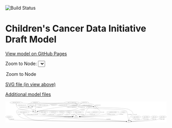 <link rel='stylesheet' href="assets/style.css">
<link rel='stylesheet' href="https://unpkg.com/leaflet@1.5.1/dist/leaflet.css" integrity="sha512-xwE/Az9zrjBIphAcBb3F6JVqxf46+CDLwfLMHloNu6KEQCAWi6HcDUbeOfBIptF7tcCzusKFjFw2yuvEpDL9wQ==" crossorigin="">
<script type="text/javascript" src="https://code.jquery.com/jquery-3.2.1.min.js"></script>
<script type="text/javascript"  src="https://unpkg.com/leaflet@1.5.1/dist/leaflet.js"></script>
<script type="text/javascript" src="assets/actions.js"></script>

![Build Status](https://github.com/CBIIT/ccdi-model/actions/workflows/model-test-and-deploy.yml/badge.svg)

# Children's Cancer Data Initiative Draft Model

[View model on GitHub Pages](https://cbiit.github.io/ccdi-model/)



Zoom to Node: <select id="node_select">
  <option value="">Zoom to Node</option>
</select>
<div id="model"></div>

<p>
<a href="./model-desc/ccdi-model.svg">SVG file (in view above)</a>
<p>
<a href="./model-desc">Additional model files</a>
<div id='graph' style='display:off;'>
<svg width="2956pt" height="392pt"
 viewBox="0.00 0.00 2956.24 392.00" xmlns="http://www.w3.org/2000/svg" xmlns:xlink="http://www.w3.org/1999/xlink">
<g id="graph0" class="graph" transform="scale(1 1) rotate(0) translate(4 388)">
<title>Perl</title>
<polygon fill="#ffffff" stroke="transparent" points="-4,4 -4,-388 2952.2382,-388 2952.2382,4 -4,4"/>
<!-- cell_line -->
<g id="node1" class="node">
<title>cell_line</title>
<ellipse fill="none" stroke="#000000" cx="1653.0444" cy="-279" rx="49.2915" ry="18"/>
<text text-anchor="middle" x="1653.0444" y="-275.3" font-family="Times,serif" font-size="14.00" fill="#000000">cell_line</text>
</g>
<!-- study -->
<g id="node2" class="node">
<title>study</title>
<ellipse fill="none" stroke="#000000" cx="2259.0444" cy="-18" rx="36.2938" ry="18"/>
<text text-anchor="middle" x="2259.0444" y="-14.3" font-family="Times,serif" font-size="14.00" fill="#000000">study</text>
</g>
<!-- cell_line&#45;&gt;study -->
<g id="edge25" class="edge">
<title>cell_line&#45;&gt;study</title>
<path fill="none" stroke="#000000" d="M1702.4211,-278.2885C1837.3509,-276.0305 2205.4587,-267.6582 2254.0444,-243 2303.5262,-217.8871 2353.0194,-189.4919 2326.0444,-141 2318.67,-127.7433 2306.5981,-134.7835 2297.0444,-123 2278.9158,-100.6402 2269.0331,-68.8945 2263.9295,-46.1731"/>
<polygon fill="#000000" stroke="#000000" points="2267.305,-45.2129 2261.8506,-36.13 2260.4503,-46.6319 2267.305,-45.2129"/>
<text text-anchor="middle" x="2372.5444" y="-144.8" font-family="Times,serif" font-size="14.00" fill="#000000">of_cell_line</text>
</g>
<!-- participant -->
<g id="node11" class="node">
<title>participant</title>
<ellipse fill="none" stroke="#000000" cx="1294.0444" cy="-105" rx="62.2891" ry="18"/>
<text text-anchor="middle" x="1294.0444" y="-101.3" font-family="Times,serif" font-size="14.00" fill="#000000">participant</text>
</g>
<!-- cell_line&#45;&gt;participant -->
<g id="edge24" class="edge">
<title>cell_line&#45;&gt;participant</title>
<path fill="none" stroke="#000000" d="M1677.6309,-263.2391C1706.1577,-242.9129 1746.788,-206.326 1726.0444,-174 1707.0335,-144.3741 1688.0193,-150.2098 1654.0444,-141 1601.3618,-126.7189 1454.2807,-115.2359 1365.2605,-109.334"/>
<polygon fill="#000000" stroke="#000000" points="1365.4432,-105.8386 1355.2356,-108.6767 1364.9851,-112.8236 1365.4432,-105.8386"/>
<text text-anchor="middle" x="1772.5444" y="-188.3" font-family="Times,serif" font-size="14.00" fill="#000000">of_cell_line</text>
</g>
<!-- pathology_file -->
<g id="node3" class="node">
<title>pathology_file</title>
<ellipse fill="none" stroke="#000000" cx="1448.0444" cy="-366" rx="76.0865" ry="18"/>
<text text-anchor="middle" x="1448.0444" y="-362.3" font-family="Times,serif" font-size="14.00" fill="#000000">pathology_file</text>
</g>
<!-- pathology_file&#45;&gt;cell_line -->
<g id="edge33" class="edge">
<title>pathology_file&#45;&gt;cell_line</title>
<path fill="none" stroke="#000000" d="M1512.9783,-356.4505C1551.6437,-349.8831 1596.3413,-340.4779 1613.0444,-330 1622.8687,-323.8372 1631.2657,-314.3706 1637.7925,-305.2592"/>
<polygon fill="#000000" stroke="#000000" points="1640.829,-307.0141 1643.4625,-296.7518 1635.0041,-303.1319 1640.829,-307.0141"/>
<text text-anchor="middle" x="1690.0444" y="-318.8" font-family="Times,serif" font-size="14.00" fill="#000000">of_pathology_file</text>
</g>
<!-- sample -->
<g id="node7" class="node">
<title>sample</title>
<ellipse fill="none" stroke="#000000" cx="548.0444" cy="-192" rx="44.393" ry="18"/>
<text text-anchor="middle" x="548.0444" y="-188.3" font-family="Times,serif" font-size="14.00" fill="#000000">sample</text>
</g>
<!-- pathology_file&#45;&gt;sample -->
<g id="edge32" class="edge">
<title>pathology_file&#45;&gt;sample</title>
<path fill="none" stroke="#000000" d="M1397.6065,-352.3378C1384.0295,-346.953 1370.068,-339.6755 1359.0444,-330 1332.5695,-306.7628 1349.8229,-279.8184 1320.0444,-261 1184.6371,-175.4298 758.0591,-241.6825 601.0444,-210 597.4009,-209.2648 593.6629,-208.3475 589.9401,-207.3188"/>
<polygon fill="#000000" stroke="#000000" points="590.7808,-203.9168 580.1963,-204.3847 588.7623,-210.6195 590.7808,-203.9168"/>
<text text-anchor="middle" x="1403.0444" y="-275.3" font-family="Times,serif" font-size="14.00" fill="#000000">of_pathology_file</text>
</g>
<!-- pdx -->
<g id="node12" class="node">
<title>pdx</title>
<ellipse fill="none" stroke="#000000" cx="455.0444" cy="-279" rx="27.8951" ry="18"/>
<text text-anchor="middle" x="455.0444" y="-275.3" font-family="Times,serif" font-size="14.00" fill="#000000">pdx</text>
</g>
<!-- pathology_file&#45;&gt;pdx -->
<g id="edge34" class="edge">
<title>pathology_file&#45;&gt;pdx</title>
<path fill="none" stroke="#000000" d="M1394.3244,-353.138C1383.997,-351.088 1373.2267,-349.2378 1363.0444,-348 1243.6347,-333.4841 936.7605,-366.1885 822.0444,-330 810.4058,-326.3285 810.6217,-318.8606 799.0444,-315 683.6922,-276.5339 646.1444,-316.0201 526.0444,-297 514.3128,-295.1421 501.69,-292.2436 490.3882,-289.3113"/>
<polygon fill="#000000" stroke="#000000" points="491.0096,-285.8542 480.4438,-286.6377 489.1921,-292.6141 491.0096,-285.8542"/>
<text text-anchor="middle" x="883.0444" y="-318.8" font-family="Times,serif" font-size="14.00" fill="#000000">of_pathology_file</text>
</g>
<!-- follow_up -->
<g id="node4" class="node">
<title>follow_up</title>
<ellipse fill="none" stroke="#000000" cx="1031.0444" cy="-192" rx="55.4913" ry="18"/>
<text text-anchor="middle" x="1031.0444" y="-188.3" font-family="Times,serif" font-size="14.00" fill="#000000">follow_up</text>
</g>
<!-- follow_up&#45;&gt;participant -->
<g id="edge28" class="edge">
<title>follow_up&#45;&gt;participant</title>
<path fill="none" stroke="#000000" d="M1046.3385,-174.595C1057.3431,-163.2149 1073.1695,-149.0215 1090.0444,-141 1113.6707,-129.7692 1176.3229,-119.6771 1226.0167,-113.0563"/>
<polygon fill="#000000" stroke="#000000" points="1226.6249,-116.5067 1236.086,-111.7382 1225.7162,-109.5659 1226.6249,-116.5067"/>
<text text-anchor="middle" x="1135.0444" y="-144.8" font-family="Times,serif" font-size="14.00" fill="#000000">of_follow_up</text>
</g>
<!-- diagnosis -->
<g id="node5" class="node">
<title>diagnosis</title>
<ellipse fill="none" stroke="#000000" cx="1159.0444" cy="-192" rx="54.6905" ry="18"/>
<text text-anchor="middle" x="1159.0444" y="-188.3" font-family="Times,serif" font-size="14.00" fill="#000000">diagnosis</text>
</g>
<!-- diagnosis&#45;&gt;participant -->
<g id="edge36" class="edge">
<title>diagnosis&#45;&gt;participant</title>
<path fill="none" stroke="#000000" d="M1169.684,-173.8877C1176.8164,-163.0827 1187.0771,-149.7983 1199.0444,-141 1210.5937,-132.509 1224.3848,-125.7809 1237.8302,-120.5522"/>
<polygon fill="#000000" stroke="#000000" points="1239.3339,-123.729 1247.5225,-117.0061 1236.9287,-117.1552 1239.3339,-123.729"/>
<text text-anchor="middle" x="1243.5444" y="-144.8" font-family="Times,serif" font-size="14.00" fill="#000000">of_diagnosis</text>
</g>
<!-- family_relationship -->
<g id="node6" class="node">
<title>family_relationship</title>
<ellipse fill="none" stroke="#000000" cx="1332.0444" cy="-192" rx="100.1823" ry="18"/>
<text text-anchor="middle" x="1332.0444" y="-188.3" font-family="Times,serif" font-size="14.00" fill="#000000">family_relationship</text>
</g>
<!-- family_relationship&#45;&gt;participant -->
<g id="edge9" class="edge">
<title>family_relationship&#45;&gt;participant</title>
<path fill="none" stroke="#000000" d="M1308.439,-174.4374C1303.0545,-169.1565 1298.0408,-162.9064 1295.0444,-156 1291.9911,-148.9624 1290.8896,-140.8481 1290.7687,-133.1914"/>
<polygon fill="#000000" stroke="#000000" points="1294.2671,-133.2952 1291.1203,-123.1785 1287.2714,-133.0494 1294.2671,-133.2952"/>
<text text-anchor="middle" x="1374.5444" y="-144.8" font-family="Times,serif" font-size="14.00" fill="#000000">of_family_relationship</text>
</g>
<!-- sample&#45;&gt;participant -->
<g id="edge26" class="edge">
<title>sample&#45;&gt;participant</title>
<path fill="none" stroke="#000000" d="M574.5401,-177.4627C598.0712,-165.3383 633.7877,-148.8262 667.0444,-141 770.3933,-116.6791 1079.3653,-108.5278 1221.2941,-106.0195"/>
<polygon fill="#000000" stroke="#000000" points="1221.6914,-109.5133 1231.6297,-105.8417 1221.5709,-102.5144 1221.6914,-109.5133"/>
<text text-anchor="middle" x="703.5444" y="-144.8" font-family="Times,serif" font-size="14.00" fill="#000000">of_sample</text>
</g>
<!-- radiology_file -->
<g id="node8" class="node">
<title>radiology_file</title>
<ellipse fill="none" stroke="#000000" cx="1644.0444" cy="-192" rx="73.387" ry="18"/>
<text text-anchor="middle" x="1644.0444" y="-188.3" font-family="Times,serif" font-size="14.00" fill="#000000">radiology_file</text>
</g>
<!-- radiology_file&#45;&gt;participant -->
<g id="edge13" class="edge">
<title>radiology_file&#45;&gt;participant</title>
<path fill="none" stroke="#000000" d="M1601.7933,-177.2197C1569.3259,-166.2237 1523.2143,-151.3851 1482.0444,-141 1441.3987,-130.7471 1395.1638,-121.8577 1358.7161,-115.4775"/>
<polygon fill="#000000" stroke="#000000" points="1359.1587,-112.0021 1348.7083,-113.7454 1357.9649,-118.8996 1359.1587,-112.0021"/>
<text text-anchor="middle" x="1591.0444" y="-144.8" font-family="Times,serif" font-size="14.00" fill="#000000">of_radiology_file</text>
</g>
<!-- publication -->
<g id="node9" class="node">
<title>publication</title>
<ellipse fill="none" stroke="#000000" cx="63.0444" cy="-105" rx="63.0888" ry="18"/>
<text text-anchor="middle" x="63.0444" y="-101.3" font-family="Times,serif" font-size="14.00" fill="#000000">publication</text>
</g>
<!-- publication&#45;&gt;study -->
<g id="edge2" class="edge">
<title>publication&#45;&gt;study</title>
<path fill="none" stroke="#000000" d="M57.7829,-86.9997C55.7598,-75.9583 55.6398,-62.3777 64.0444,-54 83.749,-34.3585 1895.1236,-20.5874 2212.0085,-18.3276"/>
<polygon fill="#000000" stroke="#000000" points="2212.248,-21.8261 2222.2229,-18.255 2212.1983,-14.8262 2212.248,-21.8261"/>
<text text-anchor="middle" x="115.0444" y="-57.8" font-family="Times,serif" font-size="14.00" fill="#000000">of_publication</text>
</g>
<!-- clinical_measure_file -->
<g id="node10" class="node">
<title>clinical_measure_file</title>
<ellipse fill="none" stroke="#000000" cx="326.0444" cy="-192" rx="108.5808" ry="18"/>
<text text-anchor="middle" x="326.0444" y="-188.3" font-family="Times,serif" font-size="14.00" fill="#000000">clinical_measure_file</text>
</g>
<!-- clinical_measure_file&#45;&gt;study -->
<g id="edge14" class="edge">
<title>clinical_measure_file&#45;&gt;study</title>
<path fill="none" stroke="#000000" d="M326.4384,-173.8425C327.7172,-162.5916 331.3589,-148.8376 341.0444,-141 587.0553,58.0728 735.2766,-108.0244 1051.0444,-87 1503.283,-56.8891 2051.311,-28.5203 2212.4134,-20.3464"/>
<polygon fill="#000000" stroke="#000000" points="2212.6502,-23.839 2222.4602,-19.8374 2212.2959,-16.8479 2212.6502,-23.839"/>
<text text-anchor="middle" x="1137.0444" y="-101.3" font-family="Times,serif" font-size="14.00" fill="#000000">of_clinical_measure_file</text>
</g>
<!-- clinical_measure_file&#45;&gt;participant -->
<g id="edge35" class="edge">
<title>clinical_measure_file&#45;&gt;participant</title>
<path fill="none" stroke="#000000" d="M333.3505,-173.7903C339.0435,-162.2108 348.1614,-148.1043 361.0444,-141 398.4908,-120.3503 1008.2799,-109.2811 1221.2959,-106.0302"/>
<polygon fill="#000000" stroke="#000000" points="1221.4923,-109.5278 1231.4382,-105.8768 1221.3864,-102.5286 1221.4923,-109.5278"/>
<text text-anchor="middle" x="490.5444" y="-144.8" font-family="Times,serif" font-size="14.00" fill="#000000">of_clinical_measure_file_participant</text>
</g>
<!-- participant&#45;&gt;study -->
<g id="edge18" class="edge">
<title>participant&#45;&gt;study</title>
<path fill="none" stroke="#000000" d="M1353.6812,-99.6234C1531.229,-83.6165 2053.8712,-36.4975 2212.7225,-22.1762"/>
<polygon fill="#000000" stroke="#000000" points="2213.4422,-25.6256 2223.0876,-21.2417 2212.8136,-18.6538 2213.4422,-25.6256"/>
<text text-anchor="middle" x="1885.5444" y="-57.8" font-family="Times,serif" font-size="14.00" fill="#000000">of_participant</text>
</g>
<!-- pdx&#45;&gt;study -->
<g id="edge20" class="edge">
<title>pdx&#45;&gt;study</title>
<path fill="none" stroke="#000000" d="M434.4952,-266.7093C430.4574,-264.6066 426.1871,-262.5909 422.0444,-261 326.198,-224.1936 156.2935,-262.674 208.0444,-174 270.774,-66.5142 338.4055,-75.1636 461.0444,-54 637.8982,-23.4807 1947.4888,-18.7429 2212.3995,-18.0945"/>
<polygon fill="#000000" stroke="#000000" points="2212.4607,-21.5944 2222.4523,-18.0706 2212.444,-14.5945 2212.4607,-21.5944"/>
<text text-anchor="middle" x="254.0444" y="-144.8" font-family="Times,serif" font-size="14.00" fill="#000000">of_pdx</text>
</g>
<!-- pdx&#45;&gt;sample -->
<g id="edge21" class="edge">
<title>pdx&#45;&gt;sample</title>
<path fill="none" stroke="#000000" d="M462.9428,-261.4334C468.3397,-250.8337 476.2764,-237.5736 486.0444,-228 492.8336,-221.3459 501.0902,-215.458 509.3344,-210.4713"/>
<polygon fill="#000000" stroke="#000000" points="511.2471,-213.4099 518.2053,-205.4203 507.7834,-207.3268 511.2471,-213.4099"/>
<text text-anchor="middle" x="510.0444" y="-231.8" font-family="Times,serif" font-size="14.00" fill="#000000">of_pdx</text>
</g>
<!-- study_personnel -->
<g id="node13" class="node">
<title>study_personnel</title>
<ellipse fill="none" stroke="#000000" cx="2393.0444" cy="-105" rx="87.1846" ry="18"/>
<text text-anchor="middle" x="2393.0444" y="-101.3" font-family="Times,serif" font-size="14.00" fill="#000000">study_personnel</text>
</g>
<!-- study_personnel&#45;&gt;study -->
<g id="edge19" class="edge">
<title>study_personnel&#45;&gt;study</title>
<path fill="none" stroke="#000000" d="M2366.5703,-87.8116C2344.5221,-73.4967 2313.0951,-53.0926 2289.9078,-38.0382"/>
<polygon fill="#000000" stroke="#000000" points="2291.7544,-35.0642 2281.4612,-32.5542 2287.9426,-40.9353 2291.7544,-35.0642"/>
<text text-anchor="middle" x="2403.5444" y="-57.8" font-family="Times,serif" font-size="14.00" fill="#000000">of_study_personnel</text>
</g>
<!-- therapeutic_procedure -->
<g id="node14" class="node">
<title>therapeutic_procedure</title>
<ellipse fill="none" stroke="#000000" cx="1970.0444" cy="-192" rx="117.7793" ry="18"/>
<text text-anchor="middle" x="1970.0444" y="-188.3" font-family="Times,serif" font-size="14.00" fill="#000000">therapeutic_procedure</text>
</g>
<!-- therapeutic_procedure&#45;&gt;participant -->
<g id="edge1" class="edge">
<title>therapeutic_procedure&#45;&gt;participant</title>
<path fill="none" stroke="#000000" d="M1916.7107,-175.9537C1876.0674,-164.3741 1818.515,-149.3618 1767.0444,-141 1626.4015,-118.1515 1459.8167,-109.7435 1366.5943,-106.6934"/>
<polygon fill="#000000" stroke="#000000" points="1366.5303,-103.1897 1356.4248,-106.3725 1366.3094,-110.1862 1366.5303,-103.1897"/>
<text text-anchor="middle" x="1934.0444" y="-144.8" font-family="Times,serif" font-size="14.00" fill="#000000">of_therapeutic_procedure</text>
</g>
<!-- single_cell_sequencing_file -->
<g id="node15" class="node">
<title>single_cell_sequencing_file</title>
<ellipse fill="none" stroke="#000000" cx="1216.0444" cy="-366" rx="137.5759" ry="18"/>
<text text-anchor="middle" x="1216.0444" y="-362.3" font-family="Times,serif" font-size="14.00" fill="#000000">single_cell_sequencing_file</text>
</g>
<!-- single_cell_sequencing_file&#45;&gt;cell_line -->
<g id="edge17" class="edge">
<title>single_cell_sequencing_file&#45;&gt;cell_line</title>
<path fill="none" stroke="#000000" d="M1269.5183,-349.2698C1312.1991,-336.1487 1368.5932,-319.3946 1392.0444,-315 1481.071,-298.3172 1506.1792,-314.5222 1595.0444,-297 1599.1174,-296.1969 1603.3095,-295.215 1607.4879,-294.1284"/>
<polygon fill="#000000" stroke="#000000" points="1608.4554,-297.4922 1617.1497,-291.4375 1606.5772,-290.7488 1608.4554,-297.4922"/>
<text text-anchor="middle" x="1500.5444" y="-318.8" font-family="Times,serif" font-size="14.00" fill="#000000">of_single_cell_sequencing_file</text>
</g>
<!-- single_cell_sequencing_file&#45;&gt;sample -->
<g id="edge16" class="edge">
<title>single_cell_sequencing_file&#45;&gt;sample</title>
<path fill="none" stroke="#000000" d="M1281.7442,-350.0516C1303.8162,-341.6615 1319.7461,-329.9704 1306.0444,-315 1290.7561,-298.2961 1125.4973,-299.9359 1103.0444,-297 878.5188,-267.6414 820.4699,-265.912 601.0444,-210 597.6941,-209.1463 594.2514,-208.1823 590.8066,-207.155"/>
<polygon fill="#000000" stroke="#000000" points="591.7573,-203.7851 581.1682,-204.1317 589.6622,-210.4642 591.7573,-203.7851"/>
<text text-anchor="middle" x="1211.5444" y="-275.3" font-family="Times,serif" font-size="14.00" fill="#000000">of_single_cell_sequencing_file</text>
</g>
<!-- single_cell_sequencing_file&#45;&gt;pdx -->
<g id="edge15" class="edge">
<title>single_cell_sequencing_file&#45;&gt;pdx</title>
<path fill="none" stroke="#000000" d="M1079.3925,-363.4175C921.9782,-359.5312 673.3082,-350.3405 582.0444,-330 563.4971,-325.8662 518.5468,-306.988 487.4284,-293.4042"/>
<polygon fill="#000000" stroke="#000000" points="488.8231,-290.1941 478.2596,-289.3807 486.0103,-296.6041 488.8231,-290.1941"/>
<text text-anchor="middle" x="690.5444" y="-318.8" font-family="Times,serif" font-size="14.00" fill="#000000">of_single_cell_sequencing_file</text>
</g>
<!-- exposure -->
<g id="node16" class="node">
<title>exposure</title>
<ellipse fill="none" stroke="#000000" cx="2159.0444" cy="-192" rx="53.0913" ry="18"/>
<text text-anchor="middle" x="2159.0444" y="-188.3" font-family="Times,serif" font-size="14.00" fill="#000000">exposure</text>
</g>
<!-- exposure&#45;&gt;participant -->
<g id="edge8" class="edge">
<title>exposure&#45;&gt;participant</title>
<path fill="none" stroke="#000000" d="M2129.4166,-176.9286C2104.0266,-164.8195 2066.1078,-148.6196 2031.0444,-141 1905.9486,-113.8154 1526.9722,-107.1351 1366.7765,-105.5125"/>
<polygon fill="#000000" stroke="#000000" points="1366.5798,-102.0105 1356.5461,-105.4128 1366.5115,-109.0102 1366.5798,-102.0105"/>
<text text-anchor="middle" x="2122.5444" y="-144.8" font-family="Times,serif" font-size="14.00" fill="#000000">of_exposure</text>
</g>
<!-- medical_history -->
<g id="node17" class="node">
<title>medical_history</title>
<ellipse fill="none" stroke="#000000" cx="695.0444" cy="-192" rx="85.2851" ry="18"/>
<text text-anchor="middle" x="695.0444" y="-188.3" font-family="Times,serif" font-size="14.00" fill="#000000">medical_history</text>
</g>
<!-- medical_history&#45;&gt;participant -->
<g id="edge7" class="edge">
<title>medical_history&#45;&gt;participant</title>
<path fill="none" stroke="#000000" d="M715.3498,-174.5177C730.2574,-162.7885 751.572,-148.2119 773.0444,-141 814.4564,-127.091 1088.8067,-113.7206 1221.8898,-107.9612"/>
<polygon fill="#000000" stroke="#000000" points="1222.1564,-111.4531 1231.9968,-107.5267 1221.8556,-104.4596 1222.1564,-111.4531"/>
<text text-anchor="middle" x="841.0444" y="-144.8" font-family="Times,serif" font-size="14.00" fill="#000000">of_medical_history</text>
</g>
<!-- study_funding -->
<g id="node18" class="node">
<title>study_funding</title>
<ellipse fill="none" stroke="#000000" cx="2575.0444" cy="-105" rx="77.1866" ry="18"/>
<text text-anchor="middle" x="2575.0444" y="-101.3" font-family="Times,serif" font-size="14.00" fill="#000000">study_funding</text>
</g>
<!-- study_funding&#45;&gt;study -->
<g id="edge22" class="edge">
<title>study_funding&#45;&gt;study</title>
<path fill="none" stroke="#000000" d="M2548.194,-88.0619C2529.0547,-76.7417 2502.3364,-62.4307 2477.0444,-54 2419.6499,-34.8685 2350.2327,-25.6461 2305.3904,-21.3847"/>
<polygon fill="#000000" stroke="#000000" points="2305.6513,-17.8941 2295.3761,-20.4768 2305.0192,-24.8655 2305.6513,-17.8941"/>
<text text-anchor="middle" x="2572.0444" y="-57.8" font-family="Times,serif" font-size="14.00" fill="#000000">of_study_funding</text>
</g>
<!-- molecular_test -->
<g id="node19" class="node">
<title>molecular_test</title>
<ellipse fill="none" stroke="#000000" cx="878.0444" cy="-192" rx="79.8859" ry="18"/>
<text text-anchor="middle" x="878.0444" y="-188.3" font-family="Times,serif" font-size="14.00" fill="#000000">molecular_test</text>
</g>
<!-- molecular_test&#45;&gt;participant -->
<g id="edge3" class="edge">
<title>molecular_test&#45;&gt;participant</title>
<path fill="none" stroke="#000000" d="M892.5225,-174.1906C903.0213,-162.6299 918.2747,-148.387 935.0444,-141 984.7214,-119.1175 1131.6884,-110.3639 1221.4379,-106.9922"/>
<polygon fill="#000000" stroke="#000000" points="1221.684,-110.4856 1231.5508,-106.6259 1221.4306,-103.4902 1221.684,-110.4856"/>
<text text-anchor="middle" x="999.0444" y="-144.8" font-family="Times,serif" font-size="14.00" fill="#000000">of_molecular_test</text>
</g>
<!-- study_arm -->
<g id="node20" class="node">
<title>study_arm</title>
<ellipse fill="none" stroke="#000000" cx="2730.0444" cy="-105" rx="59.5901" ry="18"/>
<text text-anchor="middle" x="2730.0444" y="-101.3" font-family="Times,serif" font-size="14.00" fill="#000000">study_arm</text>
</g>
<!-- study_arm&#45;&gt;study -->
<g id="edge23" class="edge">
<title>study_arm&#45;&gt;study</title>
<path fill="none" stroke="#000000" d="M2706.2975,-88.2325C2688.4122,-76.5266 2662.8151,-61.6744 2638.0444,-54 2577.1489,-35.1335 2392.8196,-24.2586 2305.6616,-20.0442"/>
<polygon fill="#000000" stroke="#000000" points="2305.6838,-16.5414 2295.5291,-19.5632 2305.3518,-23.5336 2305.6838,-16.5414"/>
<text text-anchor="middle" x="2720.5444" y="-57.8" font-family="Times,serif" font-size="14.00" fill="#000000">of_study_arm</text>
</g>
<!-- study_admin -->
<g id="node21" class="node">
<title>study_admin</title>
<ellipse fill="none" stroke="#000000" cx="2878.0444" cy="-105" rx="70.3881" ry="18"/>
<text text-anchor="middle" x="2878.0444" y="-101.3" font-family="Times,serif" font-size="14.00" fill="#000000">study_admin</text>
</g>
<!-- study_admin&#45;&gt;study -->
<g id="edge27" class="edge">
<title>study_admin&#45;&gt;study</title>
<path fill="none" stroke="#000000" d="M2851.0961,-88.3337C2830.5244,-76.5162 2801.0426,-61.4793 2773.0444,-54 2685.5534,-30.6281 2414.9411,-21.7071 2305.5931,-18.9982"/>
<polygon fill="#000000" stroke="#000000" points="2305.6076,-15.4976 2295.526,-18.7552 2305.4386,-22.4956 2305.6076,-15.4976"/>
<text text-anchor="middle" x="2868.5444" y="-57.8" font-family="Times,serif" font-size="14.00" fill="#000000">of_study_admin</text>
</g>
<!-- synonym -->
<g id="node22" class="node">
<title>synonym</title>
<ellipse fill="none" stroke="#000000" cx="1534.0444" cy="-279" rx="51.9908" ry="18"/>
<text text-anchor="middle" x="1534.0444" y="-275.3" font-family="Times,serif" font-size="14.00" fill="#000000">synonym</text>
</g>
<!-- synonym&#45;&gt;study -->
<g id="edge29" class="edge">
<title>synonym&#45;&gt;study</title>
<path fill="none" stroke="#000000" d="M1571.8224,-266.5424C1579.4419,-264.402 1587.4458,-262.415 1595.0444,-261 1663.6509,-248.2239 2168.9648,-256.4522 2221.0444,-210 2224.1137,-207.2624 2244.2851,-98.7931 2253.9275,-46.126"/>
<polygon fill="#000000" stroke="#000000" points="2257.4071,-46.5544 2255.7614,-36.0881 2250.521,-45.2962 2257.4071,-46.5544"/>
<text text-anchor="middle" x="2277.5444" y="-144.8" font-family="Times,serif" font-size="14.00" fill="#000000">of_synonym</text>
</g>
<!-- synonym&#45;&gt;sample -->
<g id="edge30" class="edge">
<title>synonym&#45;&gt;sample</title>
<path fill="none" stroke="#000000" d="M1493.6891,-267.4256C1485.2481,-265.1648 1476.3804,-262.9067 1468.0444,-261 1425.3012,-251.2232 1411.7524,-259.2919 1371.0444,-243 1359.7141,-238.4654 1359.6998,-231.6182 1348.0444,-228 1268.753,-203.3857 682.7896,-224.5162 601.0444,-210 597.3339,-209.3411 593.5312,-208.4687 589.7496,-207.4627"/>
<polygon fill="#000000" stroke="#000000" points="590.4479,-204.0195 579.866,-204.5424 588.4643,-210.7326 590.4479,-204.0195"/>
<text text-anchor="middle" x="1413.5444" y="-231.8" font-family="Times,serif" font-size="14.00" fill="#000000">of_synonym</text>
</g>
<!-- synonym&#45;&gt;participant -->
<g id="edge31" class="edge">
<title>synonym&#45;&gt;participant</title>
<path fill="none" stroke="#000000" d="M1516.8272,-261.8962C1504.3389,-248.6864 1487.8156,-229.4339 1477.0444,-210 1461.374,-181.7267 1478.0206,-162.6814 1454.0444,-141 1440.2908,-128.5628 1399.1119,-119.462 1361.9765,-113.5223"/>
<polygon fill="#000000" stroke="#000000" points="1362.0518,-109.9928 1351.6357,-111.9307 1360.9869,-116.9113 1362.0518,-109.9928"/>
<text text-anchor="middle" x="1519.5444" y="-188.3" font-family="Times,serif" font-size="14.00" fill="#000000">of_synonym</text>
</g>
<!-- sequencing_file -->
<g id="node23" class="node">
<title>sequencing_file</title>
<ellipse fill="none" stroke="#000000" cx="548.0444" cy="-366" rx="83.3857" ry="18"/>
<text text-anchor="middle" x="548.0444" y="-362.3" font-family="Times,serif" font-size="14.00" fill="#000000">sequencing_file</text>
</g>
<!-- sequencing_file&#45;&gt;cell_line -->
<g id="edge5" class="edge">
<title>sequencing_file&#45;&gt;cell_line</title>
<path fill="none" stroke="#000000" d="M630.426,-363.4354C771.2977,-358.6544 1052.6882,-347.273 1150.0444,-330 1172.8883,-325.947 1177.1723,-318.8908 1200.0444,-315 1373.2933,-285.5286 1421.9369,-327.2909 1595.0444,-297 1599.1921,-296.2742 1603.4572,-295.3368 1607.7022,-294.2715"/>
<polygon fill="#000000" stroke="#000000" points="1608.7821,-297.6048 1617.506,-291.5929 1606.9371,-290.8523 1608.7821,-297.6048"/>
<text text-anchor="middle" x="1266.5444" y="-318.8" font-family="Times,serif" font-size="14.00" fill="#000000">of_sequencing_file</text>
</g>
<!-- sequencing_file&#45;&gt;sample -->
<g id="edge4" class="edge">
<title>sequencing_file&#45;&gt;sample</title>
<path fill="none" stroke="#000000" d="M548.0444,-347.7078C548.0444,-317.3436 548.0444,-256.3226 548.0444,-220.3464"/>
<polygon fill="#000000" stroke="#000000" points="551.5445,-220.0471 548.0444,-210.0471 544.5445,-220.0471 551.5445,-220.0471"/>
<text text-anchor="middle" x="614.5444" y="-275.3" font-family="Times,serif" font-size="14.00" fill="#000000">of_sequencing_file</text>
</g>
<!-- sequencing_file&#45;&gt;pdx -->
<g id="edge6" class="edge">
<title>sequencing_file&#45;&gt;pdx</title>
<path fill="none" stroke="#000000" d="M475.9025,-356.8158C443.6843,-351.088 410.7762,-342.4027 401.0444,-330 390.4019,-316.4366 405.6035,-303.1303 422.5578,-293.5118"/>
<polygon fill="#000000" stroke="#000000" points="424.2317,-296.5861 431.4561,-288.8363 420.9757,-290.3894 424.2317,-296.5861"/>
<text text-anchor="middle" x="467.5444" y="-318.8" font-family="Times,serif" font-size="14.00" fill="#000000">of_sequencing_file</text>
</g>
<!-- methylation_array_file -->
<g id="node24" class="node">
<title>methylation_array_file</title>
<ellipse fill="none" stroke="#000000" cx="194.0444" cy="-366" rx="115.8798" ry="18"/>
<text text-anchor="middle" x="194.0444" y="-362.3" font-family="Times,serif" font-size="14.00" fill="#000000">methylation_array_file</text>
</g>
<!-- methylation_array_file&#45;&gt;cell_line -->
<g id="edge11" class="edge">
<title>methylation_array_file&#45;&gt;cell_line</title>
<path fill="none" stroke="#000000" d="M298.2261,-358.0807C346.255,-354.6256 404.0264,-350.7455 456.0444,-348 510.2281,-345.1402 893.123,-348.7367 944.0444,-330 954.1414,-326.2848 952.9319,-318.6728 963.0444,-315 1029.0749,-291.018 1525.7443,-308.5178 1595.0444,-297 1599.1981,-296.3096 1603.4674,-295.3966 1607.7152,-294.3472"/>
<polygon fill="#000000" stroke="#000000" points="1608.7852,-297.6835 1617.5229,-291.6915 1606.9556,-290.9268 1608.7852,-297.6835"/>
<text text-anchor="middle" x="1054.5444" y="-318.8" font-family="Times,serif" font-size="14.00" fill="#000000">of_methylation_array_file</text>
</g>
<!-- methylation_array_file&#45;&gt;sample -->
<g id="edge10" class="edge">
<title>methylation_array_file&#45;&gt;sample</title>
<path fill="none" stroke="#000000" d="M192.7225,-347.5868C192.6012,-337.6733 193.4184,-325.3832 197.0444,-315 206.7199,-287.2941 210.6147,-277.2611 235.0444,-261 256.7498,-246.5523 414.4569,-216.2728 497.3809,-201.089"/>
<polygon fill="#000000" stroke="#000000" points="498.1419,-204.508 507.3514,-199.2701 496.8856,-197.6217 498.1419,-204.508"/>
<text text-anchor="middle" x="326.5444" y="-275.3" font-family="Times,serif" font-size="14.00" fill="#000000">of_methylation_array_file</text>
</g>
<!-- methylation_array_file&#45;&gt;pdx -->
<g id="edge12" class="edge">
<title>methylation_array_file&#45;&gt;pdx</title>
<path fill="none" stroke="#000000" d="M195.2639,-347.8776C197.0305,-336.641 201.2208,-322.8898 211.0444,-315 241.0078,-290.9349 345.1979,-303.677 383.0444,-297 395.0174,-294.8877 407.946,-291.8871 419.4991,-288.94"/>
<polygon fill="#000000" stroke="#000000" points="420.4531,-292.3082 429.2392,-286.3875 418.6786,-285.5369 420.4531,-292.3082"/>
<text text-anchor="middle" x="302.5444" y="-318.8" font-family="Times,serif" font-size="14.00" fill="#000000">of_methylation_array_file</text>
</g>
</g>
</svg>
</div>
